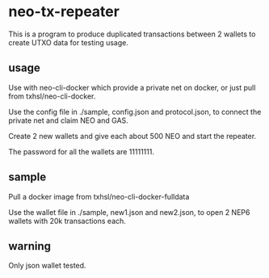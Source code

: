 # neo-tx-repeater

This is a program to produce duplicated transactions between 2 wallets to create UTXO data for testing usage.

## usage

Use with neo-cli-docker which provide a private net on docker, or just pull from txhsl/neo-cli-docker.

Use the config file in ./sample, config.json and protocol.json, to connect the private net and claim NEO and GAS.

Create 2 new wallets and give each about 500 NEO and start the repeater.

The password for all the wallets are 11111111.

## sample

Pull a docker image from txhsl/neo-cli-docker-fulldata

Use the wallet file in ./sample, new1.json and new2.json, to open 2 NEP6 wallets with 20k transactions each.

## warning

Only json wallet tested.
